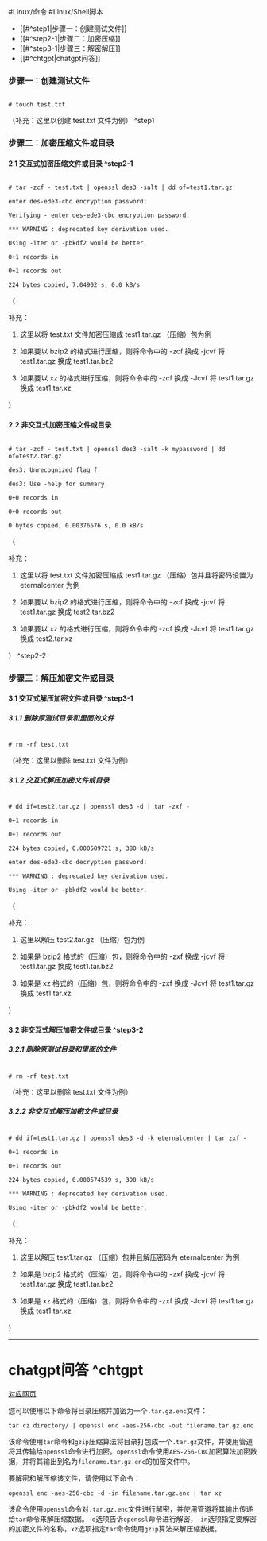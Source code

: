 #Linux/命令 #Linux/Shell脚本 
- [[#^step1|步骤一：创建测试文件]]
- [[#^step2-1|步骤二：加密压缩]]
- [[#^step3-1|步骤三：解密解压]]
- [[#^chtgpt|chatgpt问答]]
### 步骤一：创建测试文件 

```shell

# touch test.txt

```

（补充：这里以创建 test.txt 文件为例） ^step1

### 步骤二：加密压缩文件或目录
#### 2.1 交互式加密压缩文件或目录 ^step2-1

```shell

# tar -zcf - test.txt | openssl des3 -salt | dd of=test1.tar.gz

enter des-ede3-cbc encryption password:

Verifying - enter des-ede3-cbc encryption password:

*** WARNING : deprecated key derivation used.

Using -iter or -pbkdf2 would be better.

0+1 records in

0+1 records out

224 bytes copied, 7.04902 s, 0.0 kB/s

```


（  

补充：  

1) 这里以将 test.txt 文件加密压缩成 test1.tar.gz （压缩）包为例  

2) 如果要以 bzip2 的格式进行压缩，则将命令中的 -zcf 换成 -jcvf 将 test1.tar.gz 换成 test1.tar.bz2  

3) 如果要以 xz 的格式进行压缩，则将命令中的 -zcf 换成 -Jcvf 将 test1.tar.gz 换成 test1.tar.xz  

） 

  

#### 2.2 非交互式加密压缩文件或目录

  

```shell

# tar -zcf - test.txt | openssl des3 -salt -k mypassword | dd of=test2.tar.gz

des3: Unrecognized flag f

des3: Use -help for summary.

0+0 records in

0+0 records out

0 bytes copied, 0.00376576 s, 0.0 kB/s

```

  

（  

补充：  

1) 这里以将 test.txt 文件加密压缩成 test1.tar.gz （压缩）包并且将密码设置为 eternalcenter 为例  

2) 如果要以 bzip2 的格式进行压缩，则将命令中的 -zcf 换成 -jcvf 将 test1.tar.gz 换成 test2.tar.bz2  

3) 如果要以 xz 的格式进行压缩，则将命令中的 -zcf 换成 -Jcvf 将 test1.tar.gz 换成 test2.tar.xz  

） ^step2-2

  

### 步骤三：解压加密文件或目录

  

#### 3.1 交互式解压加密文件或目录 ^step3-1

  

##### 3.1.1 删除原测试目录和里面的文件

  

```shell

# rm -rf test.txt

```

  

（补充：这里以删除 test.txt 文件为例）

  

##### 3.1.2 交互式解压加密文件或目录

  

```shell

# dd if=test2.tar.gz | openssl des3 -d | tar -zxf -

0+1 records in

0+1 records out

224 bytes copied, 0.000589721 s, 380 kB/s

enter des-ede3-cbc decryption password:

*** WARNING : deprecated key derivation used.

Using -iter or -pbkdf2 would be better.

```

  

（  

补充：  

1) 这里以解压 test2.tar.gz （压缩）包为例  

2) 如果是 bzip2 格式的（压缩）包，则将命令中的 -zxf 换成 -jcvf 将 test1.tar.gz 换成 test1.tar.bz2  

3) 如果是 xz 格式的（压缩）包，则将命令中的 -zxf 换成 -Jcvf 将 test1.tar.gz 换成 test1.tar.xz  

）

  

#### 3.2 非交互式解压加密文件或目录 ^step3-2

  

##### 3.2.1 删除原测试目录和里面的文件

  

```shell

# rm -rf test.txt

```

  

（补充：这里以删除 test.txt 文件为例）

  

##### 3.2.2 非交互式解压加密文件或目录

  

```shell

# dd if=test1.tar.gz | openssl des3 -d -k eternalcenter | tar zxf -

0+1 records in

0+1 records out

224 bytes copied, 0.000574539 s, 390 kB/s

*** WARNING : deprecated key derivation used.

Using -iter or -pbkdf2 would be better.

```

  

（  

补充：  

1) 这里以解压 test1.tar.gz （压缩）包并且解压密码为 eternalcenter 为例  

2) 如果是 bzip2 格式的（压缩）包，则将命令中的 -zxf 换成 -jcvf 将 test1.tar.gz 换成 test1.tar.bz2  

3) 如果是 xz 格式的（压缩）包，则将命令中的 -zxf 换成 -Jcvf 将 test1.tar.gz 换成 test1.tar.xz  

）

---
# chatgpt问答 ^chtgpt
[对应网页](https://chat.openai.com/c/6c7cabfc-d34e-4385-8178-4a7343cebcd7)

您可以使用以下命令将目录压缩并加密为一个`.tar.gz.enc`文件：

```
tar cz directory/ | openssl enc -aes-256-cbc -out filename.tar.gz.enc
```

该命令使用`tar`命令和`gzip`压缩算法将目录打包成一个`.tar.gz`文件，并使用管道将其传输给`openssl`命令进行加密。`openssl`命令使用`AES-256-CBC`加密算法加密数据，并将其输出到名为`filename.tar.gz.enc`的加密文件中。

要解密和解压缩该文件，请使用以下命令：

```
openssl enc -aes-256-cbc -d -in filename.tar.gz.enc | tar xz
```

该命令使用`openssl`命令对`.tar.gz.enc`文件进行解密，并使用管道将其输出传递给`tar`命令来解压缩数据。`-d`选项告诉`openssl`命令进行解密，`-in`选项指定要解密的加密文件的名称，`xz`选项指定`tar`命令使用`gzip`算法来解压缩数据。